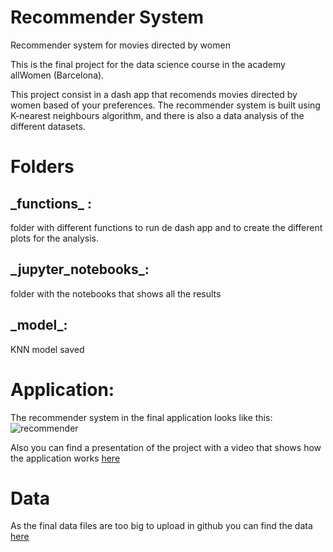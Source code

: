 # Recommender System
Recommender system for movies directed by women

This is the final project for the data science course in the academy allWomen (Barcelona).

This project consist in a dash app that recomends movies directed by women based of your preferences. The recommender system is built using K-nearest neighbours algorithm, and there is also a data analysis of the different datasets.

# Folders

## \_functions\_ : 
folder with different functions to run de dash app and to create the different plots for the analysis.

## \_jupyter\_notebooks\_:
folder with the notebooks that shows all the results

## \_model\_:
KNN model saved

# Application:
The recommender system in the final application looks like this:
![recommender](https://user-images.githubusercontent.com/75427185/116276910-4086d800-a785-11eb-8dc4-220efd453d62.jpg)

Also you can find a presentation of the project with a video that shows how the application works [here](https://www.canva.com/design/DAEb0ER1X2c/share/preview?token=s7slDXMTsoSr3TwQLPkNkQ&role=EDITOR&utm_content=DAEb0ER1X2c&utm_campaign=designshare&utm_medium=link&utm_source=sharebutton)

# Data
As the final data files are too big to upload in github you can find the data [here](https://drive.google.com/drive/folders/1fiLvXANDnCEskDGmP-ttkdY3hCE7WDEL?usp=sharing)
